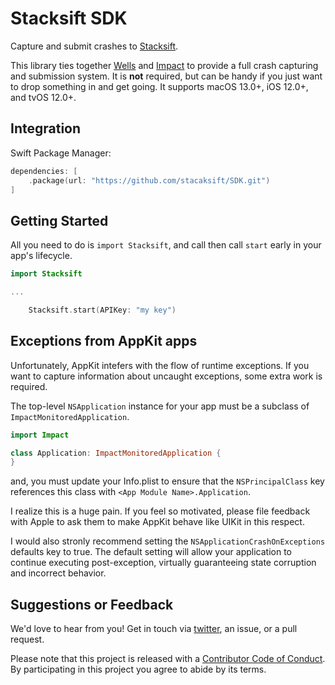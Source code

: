# Stacksift SDK

Capture and submit crashes to [Stacksift](https://www.stacksift.io).

This library ties together [Wells](https://github.com/stacksift/Wells) and [Impact](https://github.com/stacksift/Impact) to provide a full crash capturing and submission system. It is **not** required, but can be handy if you just want to drop something in and get going. It supports macOS 13.0+, iOS 12.0+, and tvOS 12.0+.

## Integration

Swift Package Manager:

```swift
dependencies: [
    .package(url: "https://github.com/stacaksift/SDK.git")
]
```

## Getting Started

All you need to do is `import Stacksift`, and call then call `start` early in your app's lifecycle.

```swift
import Stacksift

...

    Stacksift.start(APIKey: "my key")
```

## Exceptions from AppKit apps

Unfortunately, AppKit intefers with the flow of runtime exceptions. If you want to capture information about uncaught exceptions, some extra work is required.

The top-level `NSApplication` instance for your app must be a subclass of `ImpactMonitoredApplication`.

```swift
import Impact

class Application: ImpactMonitoredApplication {
}
```

and, you must update your Info.plist to ensure that the `NSPrincipalClass` key references this class with `<App Module Name>.Application`.

I realize this is a huge pain. If you feel so motivated, please file feedback with Apple to ask them to make AppKit behave like UIKit in this respect.

I would also stronly recommend setting the `NSApplicationCrashOnExceptions` defaults key to true. The default setting will allow your application to continue executing post-exception, virtually guaranteeing state corruption and incorrect behavior.

## Suggestions or Feedback

We'd love to hear from you! Get in touch via [twitter](https://twitter.com/stacksift), an issue, or a pull request.

Please note that this project is released with a [Contributor Code of Conduct](CODE_OF_CONDUCT.md). By participating in this project you agree to abide by its terms.
